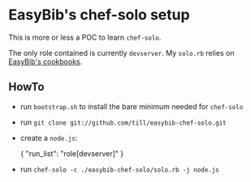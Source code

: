# EasyBib's chef-solo setup

This is more or less a POC to learn `chef-solo`.

The only role contained is currently `devserver`. My `solo.rb` relies on [EasyBib's cookbooks][cb].

[cb]: http://github.com/till/easybib-cookbooks

## HowTo

 * run `bootstrap.sh` to install the bare minimum needed for `chef-solo`
 * run `git clone git://github.com/till/easybib-chef-solo.git`
 * create a `node.js`:

    { "run_list": "role[devserver]" }

 * run `chef-solo -c ./easybib-chef-solo/solo.rb -j node.js`